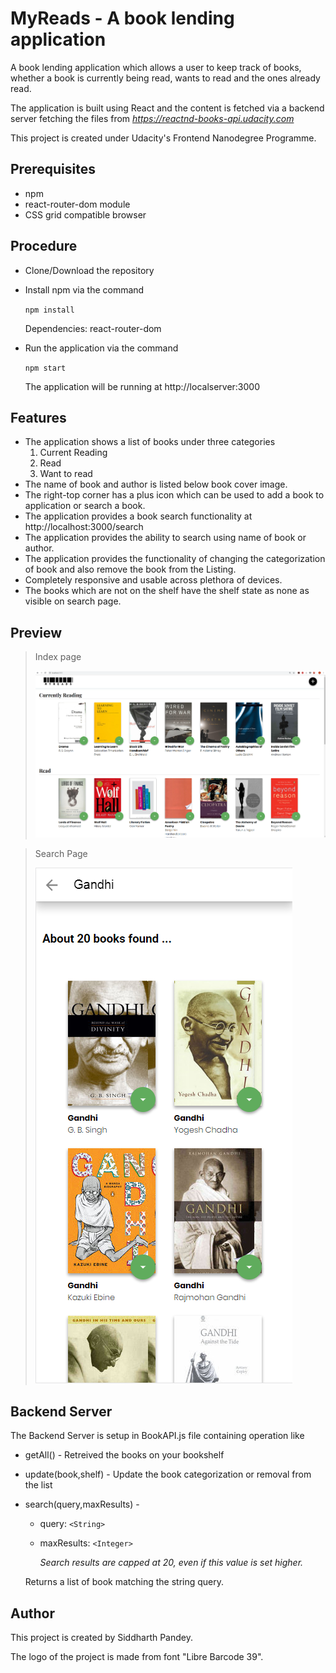 # **MyReads - A book lending application**	

A book lending application which allows a user to keep track of books, whether a book is currently being read, wants to read and the ones already read.

The application is built using React and the content is fetched via a backend server fetching the files from *https://reactnd-books-api.udacity.com*

This project is created under Udacity's Frontend Nanodegree Programme.



## Prerequisites

- npm
- react-router-dom module
- CSS grid compatible browser



## Procedure

- Clone/Download the repository 

- Install npm via the command

  `npm install`

  Dependencies: react-router-dom

- Run the application via the command

  `npm start`

  The application will be running at http://localserver:3000

## Features

- The application shows a list of books under three categories 
  1. Current Reading
  2. Read
  3. Want to read
- The name of book and author is listed below book cover image.
- The right-top corner has a plus icon which can be used to add a book to application or search a book.
- The application provides a book search functionality at http://localhost:3000/search
- The application provides the ability to search using name of book or author.
- The application provides the functionality of changing the categorization of book and also remove the book from the Listing.
- Completely responsive and usable across plethora of devices. 
- The books which are not on the shelf have the shelf state as none as visible on search page.

## Preview

> Index page
>
> ![Index Page](https://github.com/siddharth-pand8y/MyBookReads/raw/master/Screenshots/Front-Page.png)

> Search Page
>
> ![](https://github.com/siddharth-pand8y/MyBookReads/raw/master/Screenshots/Search-Page.png)

## Backend Server

The Backend Server is setup in BookAPI.js file containing operation like

- getAll() - Retreived the books on your bookshelf

- update(book,shelf) - Update the book categorization or removal from the list

- search(query,maxResults) -

  - query: `<String>`

  - maxResults: `<Integer>`

    *Search results are capped at 20, even if this value is set higher.*

  Returns a list of book matching the string query.


## Author

This project is created by Siddharth Pandey.

The logo of the project is made from font "Libre Barcode 39". 

